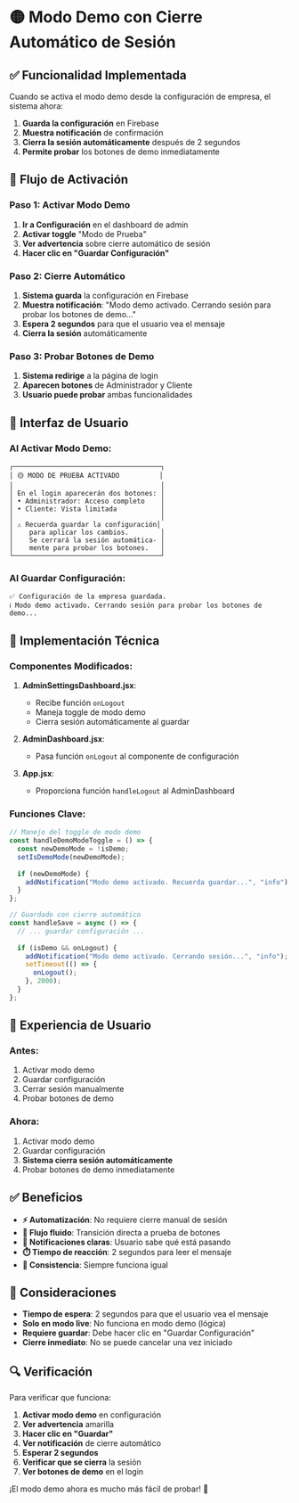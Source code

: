 # 🟡 Modo Demo con Cierre Automático de Sesión

## ✅ **Funcionalidad Implementada**

Cuando se activa el modo demo desde la configuración de empresa, el sistema ahora:

1. **Guarda la configuración** en Firebase
2. **Muestra notificación** de confirmación
3. **Cierra la sesión automáticamente** después de 2 segundos
4. **Permite probar** los botones de demo inmediatamente

## 🔧 **Flujo de Activación**

### **Paso 1: Activar Modo Demo**
1. **Ir a Configuración** en el dashboard de admin
2. **Activar toggle** "Modo de Prueba"
3. **Ver advertencia** sobre cierre automático de sesión
4. **Hacer clic en "Guardar Configuración"**

### **Paso 2: Cierre Automático**
1. **Sistema guarda** la configuración en Firebase
2. **Muestra notificación**: "Modo demo activado. Cerrando sesión para probar los botones de demo..."
3. **Espera 2 segundos** para que el usuario vea el mensaje
4. **Cierra la sesión** automáticamente

### **Paso 3: Probar Botones de Demo**
1. **Sistema redirige** a la página de login
2. **Aparecen botones** de Administrador y Cliente
3. **Usuario puede probar** ambas funcionalidades

## 🎯 **Interfaz de Usuario**

### **Al Activar Modo Demo:**
```
┌─────────────────────────────────────┐
│ 🟡 MODO DE PRUEBA ACTIVADO          │
│                                     │
│ En el login aparecerán dos botones: │
│ • Administrador: Acceso completo    │
│ • Cliente: Vista limitada           │
│                                     │
│ ⚠️ Recuerda guardar la configuración│
│    para aplicar los cambios.        │
│    Se cerrará la sesión automática- │
│    mente para probar los botones.   │
└─────────────────────────────────────┘
```

### **Al Guardar Configuración:**
```
✅ Configuración de la empresa guardada.
ℹ️ Modo demo activado. Cerrando sesión para probar los botones de demo...
```

## 🔧 **Implementación Técnica**

### **Componentes Modificados:**

1. **AdminSettingsDashboard.jsx**:
   - Recibe función `onLogout`
   - Maneja toggle de modo demo
   - Cierra sesión automáticamente al guardar

2. **AdminDashboard.jsx**:
   - Pasa función `onLogout` al componente de configuración

3. **App.jsx**:
   - Proporciona función `handleLogout` al AdminDashboard

### **Funciones Clave:**

```javascript
// Manejo del toggle de modo demo
const handleDemoModeToggle = () => {
  const newDemoMode = !isDemo;
  setIsDemoMode(newDemoMode);
  
  if (newDemoMode) {
    addNotification("Modo demo activado. Recuerda guardar...", "info");
  }
};

// Guardado con cierre automático
const handleSave = async () => {
  // ... guardar configuración ...
  
  if (isDemo && onLogout) {
    addNotification("Modo demo activado. Cerrando sesión...", "info");
    setTimeout(() => {
      onLogout();
    }, 2000);
  }
};
```

## 🎨 **Experiencia de Usuario**

### **Antes:**
1. Activar modo demo
2. Guardar configuración
3. Cerrar sesión manualmente
4. Probar botones de demo

### **Ahora:**
1. Activar modo demo
2. Guardar configuración
3. **Sistema cierra sesión automáticamente**
4. Probar botones de demo inmediatamente

## ✅ **Beneficios**

- **⚡ Automatización**: No requiere cierre manual de sesión
- **🎯 Flujo fluido**: Transición directa a prueba de botones
- **📢 Notificaciones claras**: Usuario sabe qué está pasando
- **⏱️ Tiempo de reacción**: 2 segundos para leer el mensaje
- **🔄 Consistencia**: Siempre funciona igual

## 🚨 **Consideraciones**

- **Tiempo de espera**: 2 segundos para que el usuario vea el mensaje
- **Solo en modo live**: No funciona en modo demo (lógica)
- **Requiere guardar**: Debe hacer clic en "Guardar Configuración"
- **Cierre inmediato**: No se puede cancelar una vez iniciado

## 🔍 **Verificación**

Para verificar que funciona:

1. **Activar modo demo** en configuración
2. **Ver advertencia** amarilla
3. **Hacer clic en "Guardar"**
4. **Ver notificación** de cierre automático
5. **Esperar 2 segundos**
6. **Verificar que se cierra** la sesión
7. **Ver botones de demo** en el login

¡El modo demo ahora es mucho más fácil de probar! 🚀





